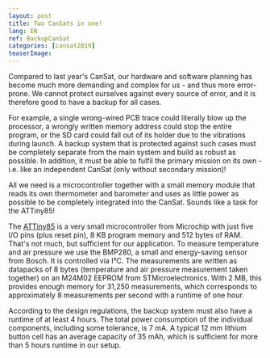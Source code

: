 ```yaml
---
layout: post
title: Two CanSats in one!
lang: EN
ref: BackupCanSat
categories: [cansat2019]
teaserImage: 
---
```


Compared to last year's CanSat, our hardware and software planning has become much more demanding and complex for us - and thus more error-prone. We cannot protect ourselves against every source of error, and it is therefore good to have a backup for all cases. 

For example, a single wrong-wired PCB trace could literally blow up the processor, a wrongly written memory address could stop the entire program, or the SD card could fall out of its holder due to the vibrations during launch. A backup system that is protected against such cases must be completely separate from the main system and build as robust as possible. In addition, it must be able to fulfil the primary mission on its own - i.e. like an independent CanSat (only without secondary mission)!

All we need is a microcontroller together with a small memory module that reads its own thermometer and barometer and uses as little power as possible to be completely integrated into the CanSat. Sounds like a task for the ATTiny85!

The [ATTiny85](https://www.microchip.com/wwwproducts/en/ATtiny85) is a very small microcontroller from Microchip with just five I/O pins (plus reset pin), 8 KB program memory and 512 bytes of RAM. That's not much, but sufficient for our application. To measure temperature and air pressure we use the BMP280, a small and energy-saving sensor from Bosch. It is controlled via I²C. The measurements are written as datapacks of 8 bytes (temperature and air pressure measurement taken together) on an M24M02 EEPROM from STMicroelectronics. With 2 MB, this provides enough memory for 31,250 measurements, which corresponds to approximately 8 measurements per second with a runtime of one hour.

According to the design regulations, the backup system must also have a runtime of at least 4 hours. The total power consumption of the individual components, including some tolerance, is 7 mA. A typical 12 mm lithium button cell has an average capacity of 35 mAh, which is sufficient for more than 5 hours runtime in our setup.

